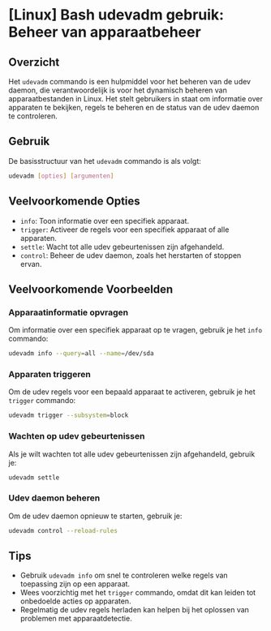 # [Linux] Bash udevadm gebruik: Beheer van apparaatbeheer

## Overzicht
Het `udevadm` commando is een hulpmiddel voor het beheren van de udev daemon, die verantwoordelijk is voor het dynamisch beheren van apparaatbestanden in Linux. Het stelt gebruikers in staat om informatie over apparaten te bekijken, regels te beheren en de status van de udev daemon te controleren.

## Gebruik
De basisstructuur van het `udevadm` commando is als volgt:

```bash
udevadm [opties] [argumenten]
```

## Veelvoorkomende Opties
- `info`: Toon informatie over een specifiek apparaat.
- `trigger`: Activeer de regels voor een specifiek apparaat of alle apparaten.
- `settle`: Wacht tot alle udev gebeurtenissen zijn afgehandeld.
- `control`: Beheer de udev daemon, zoals het herstarten of stoppen ervan.

## Veelvoorkomende Voorbeelden

### Apparaatinformatie opvragen
Om informatie over een specifiek apparaat op te vragen, gebruik je het `info` commando:

```bash
udevadm info --query=all --name=/dev/sda
```

### Apparaten triggeren
Om de udev regels voor een bepaald apparaat te activeren, gebruik je het `trigger` commando:

```bash
udevadm trigger --subsystem=block
```

### Wachten op udev gebeurtenissen
Als je wilt wachten tot alle udev gebeurtenissen zijn afgehandeld, gebruik je:

```bash
udevadm settle
```

### Udev daemon beheren
Om de udev daemon opnieuw te starten, gebruik je:

```bash
udevadm control --reload-rules
```

## Tips
- Gebruik `udevadm info` om snel te controleren welke regels van toepassing zijn op een apparaat.
- Wees voorzichtig met het `trigger` commando, omdat dit kan leiden tot onbedoelde acties op apparaten.
- Regelmatig de udev regels herladen kan helpen bij het oplossen van problemen met apparaatdetectie.